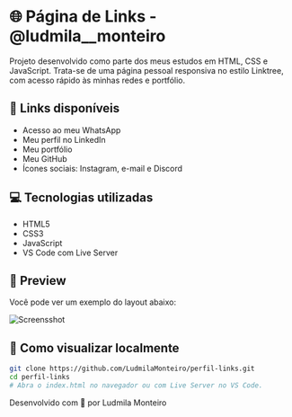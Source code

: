 # 🌐 Página de Links - @ludmila__monteiro

Projeto desenvolvido como parte dos meus estudos em HTML, CSS e JavaScript.
Trata-se de uma página pessoal responsiva no estilo Linktree, com acesso rápido às minhas redes e portfólio.

## 🔗 Links disponíveis

- Acesso ao meu WhatsApp
- Meu perfil no LinkedIn
- Meu portfólio
- Meu GitHub
- Ícones sociais: Instagram, e-mail e Discord

## 💻 Tecnologias utilizadas

- HTML5
- CSS3
- JavaScript
- VS Code com Live Server

## 📸 Preview

Você pode ver um exemplo do layout abaixo:

![Screensshot](./assets/assets/projeto.png)

## 🚀 Como visualizar localmente

```bash
git clone https://github.com/LudmilaMonteiro/perfil-links.git
cd perfil-links
# Abra o index.html no navegador ou com Live Server no VS Code.
```

Desenvolvido com 💜 por Ludmila Monteiro 